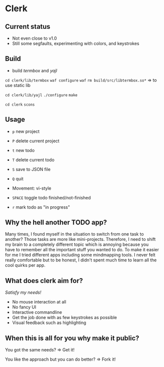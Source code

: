 # Clerk

## Current status

* Not even close to v1.0
* Still some segfaults, experimenting with colors, and keystrokes

## Build

* build _termbox_ and _yajl_

`cd clerk/lib/termbox`
`waf configure`
`waf`
`rm build/src/libtermbox.so*` => to use static lib

`cd clerk/lib/yajl`
`./configure`
`make`

`cd clerk`
`scons`

## Usage

* `p` new project
* `P` delete current project
* `t` new todo
* `T` delete current todo
* `S` save to JSON file
* `Q` quit

* Movement: vi-style

* `SPACE` toggle todo finished/not-finished
* `r` mark todo as "in progress"

## Why the hell another TODO app?

Many times, I found myself in the situation to switch from one task to another?
Those tasks are more like mini-projects.
Therefore, I need to shift my brain to a completely different topic which is annoying because you have to remember all the important stuff you wanted to do.
To make it easier for me I tried different apps including some mindmapping tools.
I never felt really comfortable but to be honest, I didn't spent much time to learn all the cool quirks per app.

## What does clerk aim for?

*Satisfy my needs!*

* No mouse interaction at all
* No fancy UI
* Interactive commandline
* Get the job done with as few keystrokes as possible
* Visual feedback such as highlighting

## When this is all for you why make it public?

You got the same needs? => Get it!

You like the approach but you can do better? => Fork it!
